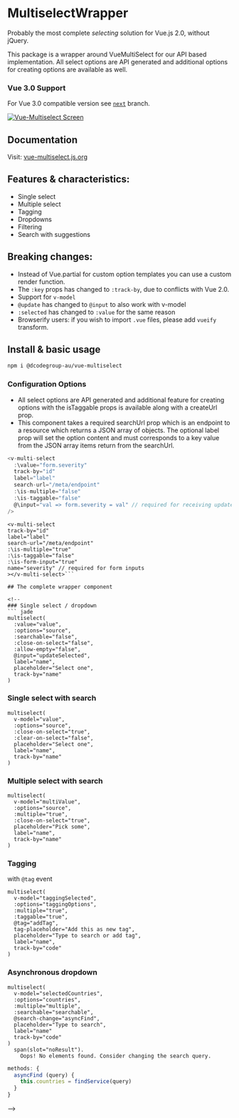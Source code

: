 # MultiselectWrapper 
Probably the most complete *selecting* solution for Vue.js 2.0, without jQuery.

This package is a wrapper around VueMultiSelect for our API based implementation. All select options are API generated and additional options for creating options are available as well. 

### Vue 3.0 Support
For Vue 3.0 compatible version see [`next`](https://github.com/shentao/vue-multiselect/tree/next) branch.

<a href="https://vue-multiselect.js.org/">
  <img src="/multiselect-screen-203.png" alt="Vue-Multiselect Screen">
</a>

## Documentation
Visit: [vue-multiselect.js.org](https://vue-multiselect.js.org/#sub-getting-started)

## Features & characteristics:
* Single select
* Multiple select
* Tagging
* Dropdowns
* Filtering
* Search with suggestions


## Breaking changes:
* Instead of Vue.partial for custom option templates you can use a custom render function.
* The `:key` props has changed to `:track-by`, due to conflicts with Vue 2.0.
* Support for `v-model`
* `@update` has changed to `@input` to also work with v-model
* `:selected` has changed to `:value` for the same reason
* Browserify users: if you wish to import `.vue` files, please add `vueify` transform.

## Install & basic usage

```bash
npm i @dcodegroup-au/vue-multiselect
```

### Configuration Options
* All select options are API generated and additional feature for creating options with the isTaggable props is available along with a createUrl prop.
* This component takes a required searchUrl prop which is an endpoint to a resource which returns a JSON array of objects. The optional label prop will set the option content and must corresponds to a key value from the JSON array items return from the searchUrl.

```//example.vue.js
<v-multi-select
  :\value="form.severity"
  track-by="id"
  label="label"
  search-url="/meta/endpoint"
  :\is-multiple="false"
  :\is-taggable="false" 
  @\input="val => form.severity = val" // required for receiving updated input values
/>
```

```//example.blade.php
<v-multi-select
track-by="id"
label="label"
search-url="/meta/endpoint"
:\is-multiple="true"
:\is-taggable="false"
:\is-form-input="true"
name="severity" // required for form inputs
></v-multi-select>```

## The complete wrapper component

```
<template>
    <div class="multi-select-wrapper">
        <multiselect
            v-model="input"
            :options="options"
            :disabled="disabled"
            :track-by="trackBy"
            :label="label"
            :close-on-select="!isMultiple"
            :show-labels="isMultiple"
            :multiple="isMultiple"
            :loading="loading"
            :taggable="isTaggable"
            :tag-position="tagPosition"
            :placeholder="placeholder"
            @tag="create"
            @search-change="search"
            @input="$emit('input', input)"
        />
  </div>
</template>

<script>
    import axios from "axios";
    import Multiselect from "vue-multiselect";
    import _ from "underscore";
    export default {
    name: "VSelect",
    components: {
        multiselect: Multiselect,
    },
    props: {
        searchUrl: {
        type: String,
        required: true,
        },
    ...
</script>

<style src="vue-multiselect/dist/vue-multiselect.min.css"></style>
```
<!-- 
### Single select / dropdown
``` jade
multiselect(
  :value="value",
  :options="source",
  :searchable="false",
  :close-on-select="false",
  :allow-empty="false",
  @input="updateSelected",
  label="name",
  placeholder="Select one",
  track-by="name"
)
```

### Single select with search
``` jade
multiselect(
  v-model="value",
  :options="source",
  :close-on-select="true",
  :clear-on-select="false",
  placeholder="Select one",
  label="name",
  track-by="name"
)
```

### Multiple select with search
``` jade
multiselect(
  v-model="multiValue",
  :options="source",
  :multiple="true",
  :close-on-select="true",
  placeholder="Pick some",
  label="name",
  track-by="name"
)
```

### Tagging
with `@tag` event
``` jade
multiselect(
  v-model="taggingSelected",
  :options="taggingOptions",
  :multiple="true",
  :taggable="true",
  @tag="addTag",
  tag-placeholder="Add this as new tag",
  placeholder="Type to search or add tag",
  label="name",
  track-by="code"
)
```

### Asynchronous dropdown
``` jade
multiselect(
  v-model="selectedCountries",
  :options="countries",
  :multiple="multiple",
  :searchable="searchable",
  @search-change="asyncFind",
  placeholder="Type to search",
  label="name"
  track-by="code"
)
  span(slot="noResult").
    Oops! No elements found. Consider changing the search query.
```

``` javascript
methods: {
  asyncFind (query) {
    this.countries = findService(query)
  }
}
```
 -->
